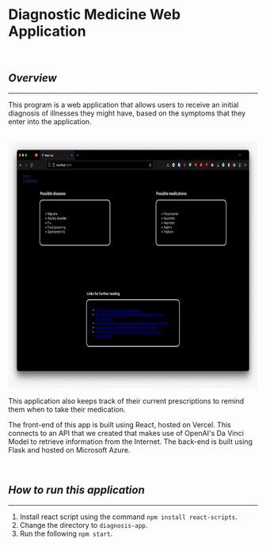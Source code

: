 # **Diagnostic Medicine Web Application**

<br>

## *Overview*
___ 

This program is a web application that allows users to receive an initial diagnosis of illnesses they might have, based on the symptoms that they enter into the application.

<br> 

<img src="diagnosis.jpg" alt="Diagnosis" width = "900" height = "500">

<br>

This application also keeps track of their current prescriptions to remind them when to take their medication.

The front-end of this app is built using React, hosted on Vercel. This connects to an API that we created that makes use of OpenAI's Da Vinci Model to retrieve information from the Internet. The back-end is built using Flask and hosted on Microsoft Azure.

<br>

## *How to run this application*
___ 


1. Install react script using the command `npm install react-scripts`.
2. Change the directory to  `diagnosis-app`.
3. Run the following `npm start`.

